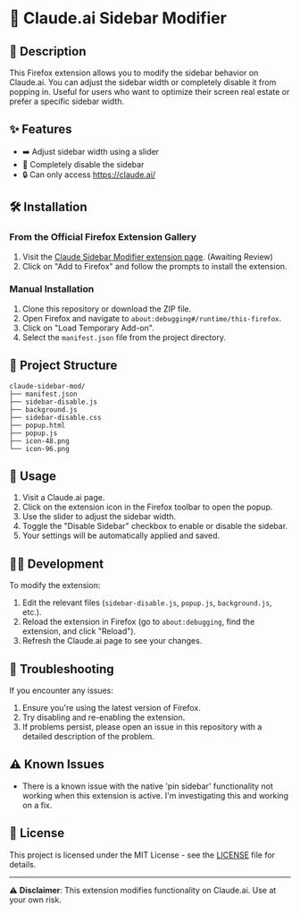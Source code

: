 # 🤖 Claude.ai Sidebar Modifier

## 🎯 Description
This Firefox extension allows you to modify the sidebar behavior on Claude.ai. You can adjust the sidebar width or completely disable it from popping in. Useful for users who want to optimize their screen real estate or prefer a specific sidebar width.

## ✨ Features
- ➡️ Adjust sidebar width using a slider
- 🚫 Completely disable the sidebar
- 🔒 Can only access https://claude.ai/

## 🛠️ Installation

### From the Official Firefox Extension Gallery
1. Visit the [Claude Sidebar Modifier extension page](https://addons.mozilla.org/en-US/firefox/addon/claude-sidebar-modifier/). (Awaiting Review)
2. Click on "Add to Firefox" and follow the prompts to install the extension.

### Manual Installation
1. Clone this repository or download the ZIP file.
2. Open Firefox and navigate to `about:debugging#/runtime/this-firefox`.
3. Click on "Load Temporary Add-on".
4. Select the `manifest.json` file from the project directory.

## 📁 Project Structure
```
claude-sidebar-mod/
├── manifest.json
├── sidebar-disable.js
├── background.js
├── sidebar-disable.css
├── popup.html
├── popup.js
├── icon-48.png
└── icon-96.png
```

## 🔧 Usage
1. Visit a Claude.ai page.
2. Click on the extension icon in the Firefox toolbar to open the popup.
3. Use the slider to adjust the sidebar width.
4. Toggle the "Disable Sidebar" checkbox to enable or disable the sidebar.
5. Your settings will be automatically applied and saved.

## 👨‍💻 Development
To modify the extension:
1. Edit the relevant files (`sidebar-disable.js`, `popup.js`, `background.js`, etc.).
2. Reload the extension in Firefox (go to `about:debugging`, find the extension, and click "Reload").
3. Refresh the Claude.ai page to see your changes.

## 🐛 Troubleshooting
If you encounter any issues:
1. Ensure you're using the latest version of Firefox.
2. Try disabling and re-enabling the extension.
3. If problems persist, please open an issue in this repository with a detailed description of the problem.

## ⚠️ Known Issues
- There is a known issue with the native 'pin sidebar' functionality not working when this extension is active. I'm investigating this and working on a fix.

## 📄 License
This project is licensed under the MIT License - see the [LICENSE](LICENSE) file for details.

---
⚠️ **Disclaimer**: This extension modifies functionality on Claude.ai. Use at your own risk.